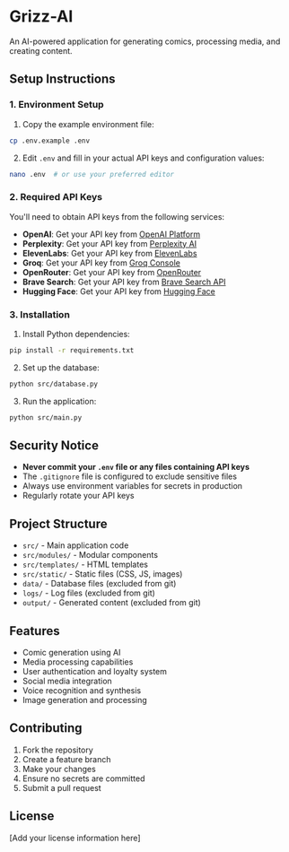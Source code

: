 # Grizz-AI

An AI-powered application for generating comics, processing media, and creating content.

## Setup Instructions

### 1. Environment Setup

1. Copy the example environment file:
```bash
cp .env.example .env
```

2. Edit `.env` and fill in your actual API keys and configuration values:
```bash
nano .env  # or use your preferred editor
```

### 2. Required API Keys

You'll need to obtain API keys from the following services:

- **OpenAI**: Get your API key from [OpenAI Platform](https://platform.openai.com/api-keys)
- **Perplexity**: Get your API key from [Perplexity AI](https://www.perplexity.ai/settings/api)
- **ElevenLabs**: Get your API key from [ElevenLabs](https://elevenlabs.io/app/settings/api-keys)
- **Groq**: Get your API key from [Groq Console](https://console.groq.com/keys)
- **OpenRouter**: Get your API key from [OpenRouter](https://openrouter.ai/keys)
- **Brave Search**: Get your API key from [Brave Search API](https://api.search.brave.com/app/keys)
- **Hugging Face**: Get your API key from [Hugging Face](https://huggingface.co/settings/tokens)

### 3. Installation

1. Install Python dependencies:
```bash
pip install -r requirements.txt
```

2. Set up the database:
```bash
python src/database.py
```

3. Run the application:
```bash
python src/main.py
```

## Security Notice

- **Never commit your `.env` file or any files containing API keys**
- The `.gitignore` file is configured to exclude sensitive files
- Always use environment variables for secrets in production
- Regularly rotate your API keys

## Project Structure

- `src/` - Main application code
- `src/modules/` - Modular components
- `src/templates/` - HTML templates
- `src/static/` - Static files (CSS, JS, images)
- `data/` - Database files (excluded from git)
- `logs/` - Log files (excluded from git)
- `output/` - Generated content (excluded from git)

## Features

- Comic generation using AI
- Media processing capabilities
- User authentication and loyalty system
- Social media integration
- Voice recognition and synthesis
- Image generation and processing

## Contributing

1. Fork the repository
2. Create a feature branch
3. Make your changes
4. Ensure no secrets are committed
5. Submit a pull request

## License

[Add your license information here]
